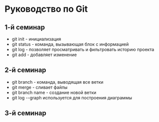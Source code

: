 # Руководство по Git

## 1-й семинар
* git init - инициализация
* git status - команда, вызывающая блок с информацией
* git log - позволяет просматривать и фильтровать историю проекта
* git add - добавляет изменение


## 2-й семинар
* git branch - команда, выводящая все ветки
* git merge - сливает файлы
* git branch name - создание новой ветки
* git log --graph используется для построения диаграммы


## 3-й семинар